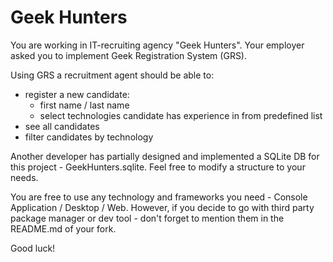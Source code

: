 # Geek Hunters

You are working in IT-recruiting agency "Geek Hunters". Your employer asked you to implement Geek Registration System
(GRS). 

Using GRS a recruitment agent should be able to:
  - register a new candidate:
     - first name / last name
     - select technologies candidate has experience in from predefined list 
  - see all candidates
  - filter candidates by technology


Another developer has partially designed and implemented a
SQLite DB for this project - GeekHunters.sqlite. Feel free to modify a structure to
your needs.

You are free to use any technology and frameworks you need -
Console Application / Desktop / Web. However, if you decide to go with third
party package manager or dev tool - don't forget to mention them in the
README.md of your fork.

Good luck!

